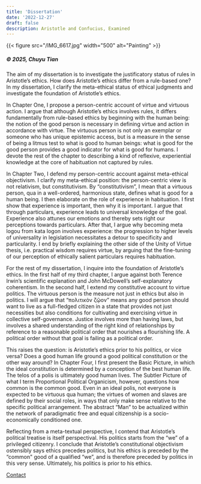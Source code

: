 ```yaml
---
title: 'Dissertation'
date: '2022-12-27'
draft: false
description: Aristotle and Confucius, Examined
---
```


{{< figure src="/IMG_6617.jpg" width="500" alt="Painting" >}}

##### © 2025, Chuyu Tian

The aim of my dissertation is to investigate the justificatory status of rules in Aristotle’s ethics. How does Aristotle’s ethics differ from a rule-based one? In my dissertation, I clarify the meta-ethical status of ethical judgments and investigate the foundation of Aristotle’s ethics.

In Chapter One, I propose a person-centric account of virtue and virtuous action. I argue that although Aristotle’s ethics involves rules, it differs fundamentally from rule-based ethics by beginning with the human being: the notion of the good person is necessary in defining virtue and action in accordance with virtue. The virtuous person is not only an exemplar or someone who has unique epistemic access, but is a measure in the sense of being a litmus test to what is good to human beings: what is good for the good person provides a good indicator for what is good for humans. I devote the rest of the chapter to describing a kind of reflexive, experiential knowledge at the core of habituation not captured by rules. 

In Chapter Two, I defend my person-centric account against meta-ethical objectivism. I clarify my meta-ethical position: the person-centric view is not relativism, but constitutivism. By “constitutivism”, I mean that a virtuous person, qua in a well-ordered, harmonious state, defines what is good for a human being. I then elaborate on the role of experience in habituation. I first show that experience is important, then why it is important. I argue that through particulars, experience leads to universal knowledge of the goal. Experience also attunes our emotions and thereby sets right our perceptions towards particulars. After that, I argue why becoming meta logou from kata logon involves experience: the progression to higher levels of universality in legislation necessitates a detour to specificity and particularity. I end by briefly explaining the other side of the Unity of Virtue thesis, i.e. practical wisdom requires virtue, by arguing that the fine-tuning of our perception of ethically salient particulars requires habituation.

For the rest of my dissertation, I inquire into the foundation of Aristotle’s ethics. In the first half of my third chapter, I argue against both Terence Irwin’s scientific explanation and John McDowell’s self-explanatory coherentism. In the second half, I extend my constitutive account to virtue politics. The virtuous person is the measure not just in ethics but also in politics. I will argue that “πολιτικὸν ζῷον” means any good person should want to live as a full-fledged citizen in a state that provides not just necessities but also conditions for cultivating and exercising virtue in collective self-governance. Justice involves more than having laws, but involves a shared understanding of the right kind of relationships by reference to a reasonable political order that nourishes a flourishing life. A political order without that goal is failing as a political order.

This raises the question: is Aristotle’s ethics prior to his politics, or vice versa? Does a good human life ground a good political constitution or the other way around? In Chapter Four, I first present the Basic Picture, in which the ideal constitution is determined by a conception of the best human life. The telos of a polis is ultimately good human lives. The Subtler Picture of what I term Proportional Political Organicism, however, questions how common is the common good. Even in an ideal polis, not everyone is expected to be virtuous qua human; the virtues of women and slaves are defined by their social roles, in ways that only make sense relative to the specific political arrangement. The abstract “Man” to be actualized within the network of paradigmatic free and equal citizenship is a socio-economically conditioned one.

Reflecting from a meta-textual perspective, I contend that Aristotle’s political treatise is itself perspectival. His politics starts from the “we” of a privileged citizenry. I conclude that Aristotle’s constitutional objectivism ostensibly says ethics precedes politics, but his ethics is preceded by the “common" good of a qualified “we”, and is therefore preceded by politics in this very sense. Ultimately, his politics is prior to his ethics.

[Contact](/contact)
